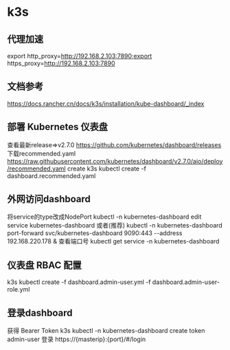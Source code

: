 # k3s

## 代理加速
export http_proxy=http://192.168.2.103:7890;export https_proxy=http://192.168.2.103:7890

## 文档参考
https://docs.rancher.cn/docs/k3s/installation/kube-dashboard/_index

## 部署 Kubernetes 仪表盘
查看最新release=>v2.7.0
https://github.com/kubernetes/dashboard/releases
下载recommended.yaml
https://raw.githubusercontent.com/kubernetes/dashboard/v2.7.0/aio/deploy/recommended.yaml
create
k3s kubectl create -f dashboard.recommended.yaml

## 外网访问dashboard
将service的type改成NodePort
kubectl -n kubernetes-dashboard edit service kubernetes-dashboard
或者(推荐)
kubectl -n kubernetes-dashboard port-forward svc/kubernetes-dashboard 9090:443 --address 192.168.220.178 &
查看端口号
kubectl get service -n kubernetes-dashboard

## 仪表盘 RBAC 配置
k3s kubectl create -f dashboard.admin-user.yml -f dashboard.admin-user-role.yml

## 登录dashboard
获得 Bearer Token
k3s kubectl -n kubernetes-dashboard create token admin-user
登录
https://{masterip}:{port}/#/login